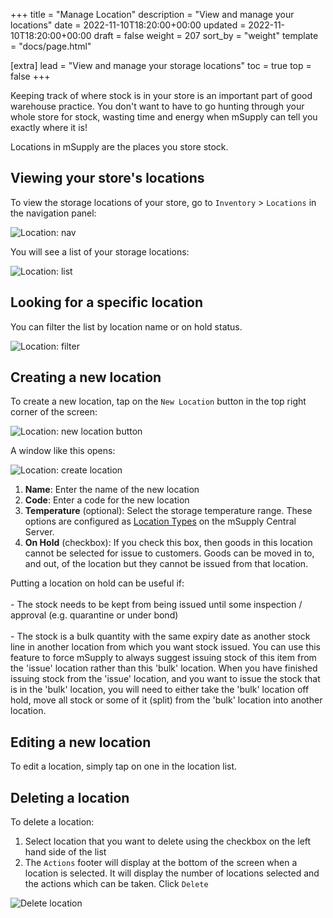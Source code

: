 +++
title = "Manage Location"
description = "View and manage your locations"
date = 2022-11-10T18:20:00+00:00
updated = 2022-11-10T18:20:00+00:00
draft = false
weight = 207
sort_by = "weight"
template = "docs/page.html"

[extra]
lead = "View and manage your storage locations"
toc = true
top = false
+++

Keeping track of where stock is in your store is an important part of good warehouse practice. You don't want to have to go hunting through your whole store for stock, wasting time and energy when mSupply can tell you exactly where it is!

Locations in mSupply are the places you store stock.

## Viewing your store's locations

To view the storage locations of your store, go to `Inventory` > `Locations` in the navigation panel:

![Location: nav](/docs/inventory/images/loc_gotoloc.png)

You will see a list of your storage locations:

![Location: list](/docs/inventory/images/loc_loclist.png)

## Looking for a specific location

You can filter the list by location name or on hold status.

![Location: filter](/docs/inventory/images/location_filter.png)

## Creating a new location

To create a new location, tap on the `New Location` button in the top right corner of the screen:

![Location: new location button](/docs/inventory/images/loc_newlocbutton.png)

A window like this opens:

![Location: create location](/docs/inventory/images/loc_createloc.png)

1. **Name**: Enter the name of the new location
2. **Code**: Enter a code for the new location
3. **Temperature** (optional): Select the storage temperature range. These options are configured as [Location Types](https://docs.msupply.org.nz/items:item_locations?s[]=location&s[]=type#location_types) on the mSupply Central Server.
4. **On Hold** (checkbox): If you check this box, then goods in this location cannot be selected for issue to customers. Goods can be moved in to, and out, of the location but they cannot be issued from that location.

<div class="tip">
Putting a location on hold can be useful if:
<br><br>
- The stock needs to be kept from being issued until some inspection / approval (e.g. quarantine or under bond)
<br><br>
- The stock is a bulk quantity with the same expiry date as another stock line in another location from which you want stock issued. You can use this feature to force mSupply to always suggest issuing stock of this item from the 'issue' location rather than this 'bulk' location. When you have finished issuing stock from the 'issue' location, and you want to issue the stock that is in the 'bulk' location, you will need to either take the 'bulk' location off hold, move all stock or some of it (split) from the 'bulk' location into another location.
</div>

## Editing a new location

To edit a location, simply tap on one in the location list.

## Deleting a location

To delete a location:

1. Select location that you want to delete using the checkbox on the left hand side of the list
2. The `Actions` footer will display at the bottom of the screen when a location is selected. It will display the number of locations selected and the actions which can be taken. Click `Delete`

![Delete location](/docs/inventory/images/delete-location.png)
